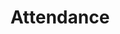 ---
title: "Attendance"
servicesContent : [
one: [
{image : "/image/time-saving.png",
alternateText: "Time Saving",
heading: "Time Saving",
paragraph: "No need to manually compile attendance across students or classes. All reporting is automatic."
},
{image: "/image/save-and-edit-later.png",
alternateText: "Save and Edit Later",
heading: "Save and Edit Later",
paragraph: "Take attendance and edit later on as needed until you publish the attendance."
},
{image: "/image/daily-record-on-parent-app.png",
alternateText: "Daily record on parent app",
heading: "Daily record on parent app",
paragraph: "Parents can access daily attendance record or a monthly calendar view of attendance."
}],
two: [
{image: "/image/role-based-access.png",
alternateText: "Role-based access",
heading: "Role-based Access",
paragraph: "Only specified teachers can take attendance for their classes."
},
{
image: "/image/real-time-analytics.png",
alternateText: "real-time analytics",
heading: "Real-time Analytics",
paragraph: "Get access to real-time attendance status, absence and leave information."
},
{
image: "/image/reduce-delays.png",
alternateText: "Reduce Delays",
heading: "Reduce Delays",
paragraph: "Reduce delay in attendance process by providing attendance on app facility."
}],
three: [
{image: "/image/errorfree.png",
heading: "Error-free",
paragraph: "Attendance process becomes error-free as there is minimum manual intervention."
},
{
image: "/image/single-multiple-attendance.png",
alternateText: "Error-free",
heading: Single/Multiple attendance",
paragraph: "Take attendance once a day or in every lecture as per your needs."
},
{
image: "/image/secure.png",
alternateText: "Secure  Safe", 
heading: "Secure & Safe",
paragraph: "Secure encryption technology and highly secure data centers always keep your data safe"
}]]
typeOfPage: "services"
weight:
draft: false
---